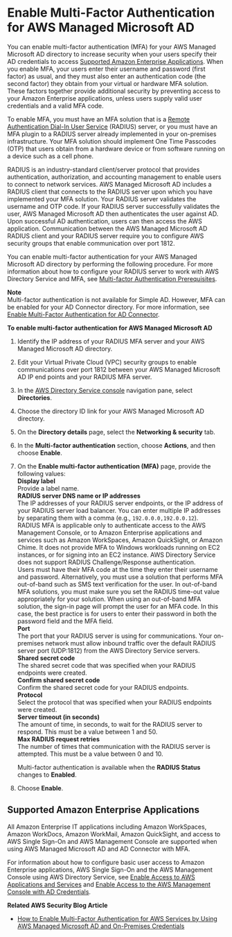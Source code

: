 # Enable Multi\-Factor Authentication for AWS Managed Microsoft AD<a name="ms_ad_mfa"></a>

You can enable multi\-factor authentication \(MFA\) for your AWS Managed Microsoft AD directory to increase security when your users specify their AD credentials to access [Supported Amazon Enterprise Applications](#supportedamazonapps)\. When you enable MFA, your users enter their username and password \(first factor\) as usual, and they must also enter an authentication code \(the second factor\) they obtain from your virtual or hardware MFA solution\. These factors together provide additional security by preventing access to your Amazon Enterprise applications, unless users supply valid user credentials and a valid MFA code\. 

To enable MFA, you must have an MFA solution that is a [Remote Authentication Dial\-In User Service](https://en.wikipedia.org/wiki/RADIUS) \(RADIUS\) server, or you must have an MFA plugin to a RADIUS server already implemented in your on\-premises infrastructure\. Your MFA solution should implement One Time Passcodes \(OTP\) that users obtain from a hardware device or from software running on a device such as a cell phone\.

RADIUS is an industry\-standard client/server protocol that provides authentication, authorization, and accounting management to enable users to connect to network services\. AWS Managed Microsoft AD includes a RADIUS client that connects to the RADIUS server upon which you have implemented your MFA solution\. Your RADIUS server validates the username and OTP code\. If your RADIUS server successfully validates the user, AWS Managed Microsoft AD then authenticates the user against AD\. Upon successful AD authentication, users can then access the AWS application\. Communication between the AWS Managed Microsoft AD RADIUS client and your RADIUS server require you to configure AWS security groups that enable communication over port 1812\.

You can enable multi\-factor authentication for your AWS Managed Microsoft AD directory by performing the following procedure\. For more information about how to configure your RADIUS server to work with AWS Directory Service and MFA, see [Multi\-factor Authentication Prerequisites](ms_ad_getting_started_prereqs.md#prereq_mfa_ad)\.

**Note**  
Multi\-factor authentication is not available for Simple AD\. However, MFA can be enabled for your AD Connector directory\. For more information, see [Enable Multi\-Factor Authentication for AD Connector](ad_connector_mfa.md)\.

**To enable multi\-factor authentication for AWS Managed Microsoft AD**

1. Identify the IP address of your RADIUS MFA server and your AWS Managed Microsoft AD directory\.

1. Edit your Virtual Private Cloud \(VPC\) security groups to enable communications over port 1812 between your AWS Managed Microsoft AD IP end points and your RADIUS MFA server\.

1. In the [AWS Directory Service console](https://console.aws.amazon.com/directoryservicev2/) navigation pane, select **Directories**\.

1. Choose the directory ID link for your AWS Managed Microsoft AD directory\.

1. On the **Directory details** page, select the **Networking & security** tab\.

1. In the **Multi\-factor authentication** section, choose **Actions**, and then choose **Enable**\.

1. On the **Enable multi\-factor authentication \(MFA\)** page, provide the following values:   
**Display label**  
Provide a label name\.  
**RADIUS server DNS name or IP addresses**  
The IP addresses of your RADIUS server endpoints, or the IP address of your RADIUS server load balancer\. You can enter multiple IP addresses by separating them with a comma \(e\.g\., `192.0.0.0,192.0.0.12`\)\.  
RADIUS MFA is applicable only to authenticate access to the AWS Management Console, or to Amazon Enterprise applications and services such as Amazon WorkSpaces, Amazon QuickSight, or Amazon Chime\. It does not provide MFA to Windows workloads running on EC2 instances, or for signing into an EC2 instance\. AWS Directory Service does not support RADIUS Challenge/Response authentication\.  
Users must have their MFA code at the time they enter their username and password\. Alternatively, you must use a solution that performs MFA out\-of\-band such as SMS text verification for the user\. In out\-of\-band MFA solutions, you must make sure you set the RADIUS time\-out value appropriately for your solution\. When using an out\-of\-band MFA solution, the sign\-in page will prompt the user for an MFA code\. In this case, the best practice is for users to enter their password in both the password field and the MFA field\.  
**Port**  
The port that your RADIUS server is using for communications\. Your on\-premises network must allow inbound traffic over the default RADIUS server port \(UDP:1812\) from the AWS Directory Service servers\.  
**Shared secret code**  
The shared secret code that was specified when your RADIUS endpoints were created\.  
**Confirm shared secret code**  
Confirm the shared secret code for your RADIUS endpoints\.  
**Protocol**  
Select the protocol that was specified when your RADIUS endpoints were created\.  
**Server timeout \(in seconds\)**  
The amount of time, in seconds, to wait for the RADIUS server to respond\. This must be a value between 1 and 50\.  
**Max RADIUS request retries**  
The number of times that communication with the RADIUS server is attempted\. This must be a value between 0 and 10\.

   Multi\-factor authentication is available when the **RADIUS Status** changes to **Enabled**\. 

1. Choose **Enable**\. 

## Supported Amazon Enterprise Applications<a name="supportedamazonapps"></a>

All Amazon Enterprise IT applications including Amazon WorkSpaces, Amazon WorkDocs, Amazon WorkMail, Amazon QuickSight, and access to AWS Single Sign\-On and AWS Management Console are supported when using AWS Managed Microsoft AD and AD Connector with MFA\. 

For information about how to configure basic user access to Amazon Enterprise applications, AWS Single Sign\-On and the AWS Management Console using AWS Directory Service, see [Enable Access to AWS Applications and Services](ms_ad_manage_apps_services.md) and [Enable Access to the AWS Management Console with AD Credentials](ms_ad_management_console_access.md)\.

**Related AWS Security Blog Article**
+ [How to Enable Multi\-Factor Authentication for AWS Services by Using AWS Managed Microsoft AD and On\-Premises Credentials](https://aws.amazon.com/blogs/security/how-to-enable-multi-factor-authentication-for-amazon-workspaces-and-amazon-quicksight-by-using-microsoft-ad-and-on-premises-credentials/)